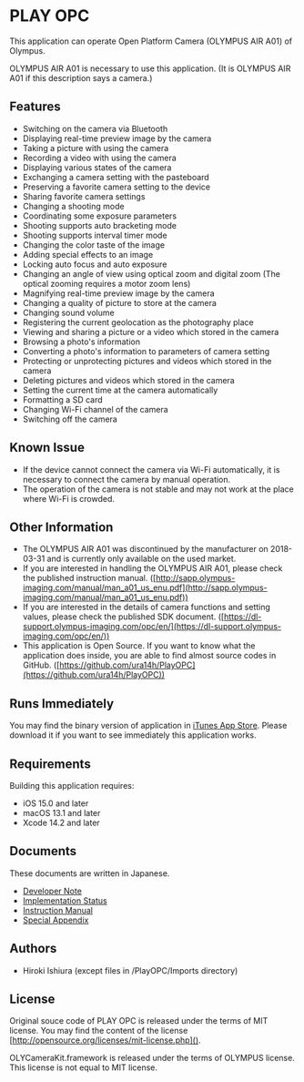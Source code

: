 # PLAY OPC

This application can operate Open Platform Camera (OLYMPUS AIR A01) of Olympus.

OLYMPUS AIR A01 is necessary to use this application.
(It is OLYMPUS AIR A01 if this description says a camera.)

## Features

* Switching on the camera via Bluetooth
* Displaying real-time preview image by the camera
* Taking a picture with using the camera
* Recording a video with using the camera
* Displaying various states of the camera
* Exchanging a camera setting with the pasteboard
* Preserving a favorite camera setting to the device
* Sharing favorite camera settings
* Changing a shooting mode
* Coordinating some exposure parameters
* Shooting supports auto bracketing mode
* Shooting supports interval timer mode
* Changing the color taste of the image
* Adding special effects to an image
* Locking auto focus and auto exposure
* Changing an angle of view using optical zoom and digital zoom (The optical zooming requires a motor zoom lens)
* Magnifying real-time preview image by the camera
* Changing a quality of picture to store at the camera
* Changing sound volume
* Registering the current geolocation as the photography place
* Viewing and sharing a picture or a video which stored in the camera
* Browsing a photo's information
* Converting a photo's information to parameters of camera setting
* Protecting or unprotecting pictures and videos which stored in the camera
* Deleting pictures and videos which stored in the camera
* Setting the current time at the camera automatically
* Formatting a SD card
* Changing Wi-Fi channel of the camera
* Switching off the camera

## Known Issue

* If the device cannot connect the camera via Wi-Fi automatically, it is necessary to connect the camera by manual operation.
* The operation of the camera is not stable and may not work at the place where Wi-Fi is crowded.

## Other Information

* The OLYMPUS AIR A01 was discontinued by the manufacturer on 2018-03-31 and is currently only available on the used market.
* If you are interested in handling the OLYMPUS AIR A01, please check the published instruction manual. ([http://sapp.olympus-imaging.com/manual/man_a01_us_enu.pdf](http://sapp.olympus-imaging.com/manual/man_a01_us_enu.pdf))
* If you are interested in the details of camera functions and setting values, please check the published SDK document. ([https://dl-support.olympus-imaging.com/opc/en/](https://dl-support.olympus-imaging.com/opc/en/))
* This application is Open Source. If you want to know what the application does inside, you are able to find almost source codes in GitHub. ([https://github.com/ura14h/PlayOPC](https://github.com/ura14h/PlayOPC))

## Runs Immediately

You may find the binary version of application in [iTunes App Store](https://itunes.apple.com/app/play-opc/id999316498). Please download it if you want to see immediately this application works. 

## Requirements

Building this application requires:

* iOS 15.0 and later
* macOS 13.1 and later
* Xcode 14.2 and later

## Documents

These documents are written in Japanese.

* [Developer Note](Documents/DeveloperNote.md)
* [Implementation Status](Documents/ImplementationStatus.md)
* [Instruction Manual](Documents/InstructionManual.md)
* [Special Appendix](Documents/SpecialAppendix.md)


## Authors

* Hiroki Ishiura (except files in /PlayOPC/Imports directory)

## License

Original souce code of PLAY OPC is released under the terms of MIT license. You may find the content of the license [http://opensource.org/licenses/mit-license.php]().

OLYCameraKit.framework is released under the terms of OLYMPUS license. This license is not equal to MIT license.
